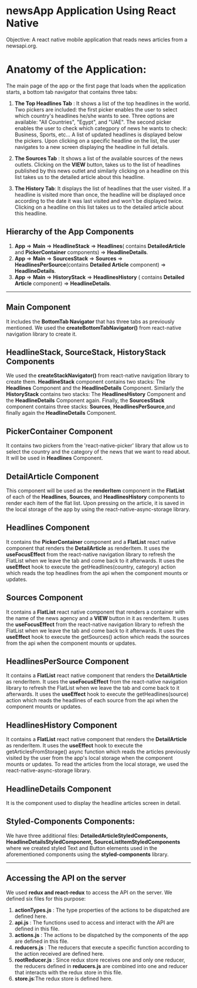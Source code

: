 # newsApp Application  Using React Native

Objective: A react native mobile application that reads news articles from a newsapi.org.

# Anatomy of the Application:

The main page of the app or the first page that loads when the application starts, a bottom tab navigator that contains three tabs:

1. **The Top Headlines Tab** : It shows a list of the top headlines in the world. Two pickers are included: the first picker enables the user to select which country's headlines he/she wants to see. Three options are available: "All Countries", "Egypt", and "UAE". The second picker enables the user to check which categpory of news he wants to check: Business, Sports, etc... A list of updated headlines is displayed below the pickers. Upon clicking on a specific headline on the list, the user navigates to a new screen displaying the headline in full details.

2. **The Sources Tab** : It shows a list of the available sources of the news outlets. Clicking on the **VIEW** button, takes us to the list of headlines published by this news outlet and similarly clicking on a headline on this list takes us to the detailed article about this headline. 

3. **The History Tab**: It displays the list of headlines that the user visited. If a headline is visited more than once, the headline will be displayed once according to the date it was last visited and won't be displayed twice. Clicking on a headline on this list takes us to the detailed article about this headline. 

## Hierarchy of the App Components

1. **App** => **Main** => **HeadlineStack** => **Headlines**( contains **DetailedArticle** and **PickerContainer** components) => **HeadlineDetails**.
2. **App** => **Main** => **SourcesStack** => **Sources** => **HeadlinesPerSource**(contains **Detailed Article** component) => **HeadlineDetails**.
3. **App** => **Main** => **HistoryStack** => **HeadlinesHistory** ( contains **Detailed Article** component) => **HeadlineDetails**.

---

## Main Component 

It includes the **BottomTab Navigator** that has three tabs as previously mentioned. We used the **createBottomTabNavigator()** from react-native navigation library to create it.

## HeadlineStack, SourceStack, HistoryStack Components

We used the **createStackNavigator()** from react-native navigation library to create them. **HeadlineStack** component contains two stacks: The **Headlines** Component and the **HeadlineDetails** Component. Similarly the **HistoryStack** contains two stacks: The **HeadlinesHistory** Component and the **HeadlineDetails** Component again. Finally, the **SourcesStack** component contains three stacks: **Sources**, **HeadlinesPerSource**,and finally again the **HeadlineDetails** Component.

## PickerContainer Component

It contains two pickers from the 'react-native-picker' library that allow us to select the country and the category of the news that we want to read about. It will be used in **Headlines** Component. 

## DetailArticle Component

This component will be used as the **renderItem** component in the **FlatList** of each of the **Headlines**, **Sources**, and **HeadlinesHistory** components to render each item of the flat list. Upon pressing on the article, it is saved in the local storage of the app by using the react-native-async-storage library. 

## Headlines Component

It contains the **PickerContainer** component and a **FlatList** react native component that renders the **DetailArticle** as renderItem. It uses the **useFocusEffect** from the react-native navigation library to refresh the FlatList when we leave the tab and come back to it afterwards. It uses the  **useEffect** hook to execute the getHeadlines(country, category) action which reads the top headlines from the api when the component mounts or updates. 

## Sources Component

It contains a **FlatList** react native component that renders a container with the name of the news agency and a **VIEW** button in it  as renderItem. It uses the **useFocusEffect** from the react-native navigation library to refresh the FlatList when we leave the tab and come back to it afterwards. It uses the  **useEffect** hook to execute the getSources() action which reads the sources from the api when the component mounts or updates. 

## HeadlinesPerSource Component

It contains a **FlatList** react native component that renders the **DetailArticle** as renderItem. It uses the **useFocusEffect** from the react-native navigation library to refresh the FlatList when we leave the tab and come back to it afterwards. It uses the  **useEffect** hook to execute the getHeadlines(source) action which reads the headlines of each source from the api when the component mounts or updates. 

## HeadlinesHistory Component

It contains a **FlatList** react native component that renders the **DetailArticle** as renderItem. It uses the  **useEffect** hook to execute the getArticlesFromStorage() async function which reads the articles previously visited by the user from the app's local storage when the component mounts or updates. To read the articles from the local storage, we used the react-native-async-storage library.

## HeadlineDetails Component

It is the component used to display the headline articles screen in detail.

## Styled-Components Components:

We have three additional files: **DetailedArticleStyledComponents, HeadlineDetailsStyledComponent, SourceListItemStyledComponents** where we created styled Text and Button elements used in the aforementioned components using the **styled-components** library.

---

## Accessing the API on the server

We used **redux and react-redux** to access the API on the server. We defined six files for this purpose:

1. **actionTypes.js** : The type properties of the actions to be dispatched are defined here.
2. **api.js** : The functions used to access and interact with the API are defined in this file.
3. **actions.js** : The actions to be dispatched by the components of the app are defined in this file.
4. **reducers.js** : The reducers that execute a specific function according to the action received are defined here.
5. **rootReducer.js** : Since redux store receives one and only one  reducer, the reducers defined in **reducers.js** are combined into one and  reducer that interacts with the redux store in this file.
6. **store.js**:The redux store is defined here.
